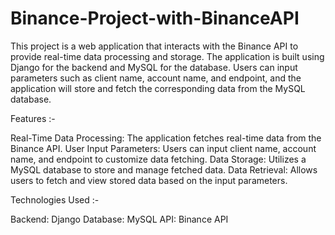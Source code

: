 # Binance-Project-with-BinanceAPI

This project is a web application that interacts with the Binance API to provide real-time data processing and storage. The application is built using Django for the backend and MySQL for the database. Users can input parameters such as client name, account name, and endpoint, and the application will store and fetch the corresponding data from the MySQL database.

Features :-

Real-Time Data Processing: The application fetches real-time data from the Binance API.
User Input Parameters: Users can input client name, account name, and endpoint to customize data fetching.
Data Storage: Utilizes a MySQL database to store and manage fetched data.
Data Retrieval: Allows users to fetch and view stored data based on the input parameters.

Technologies Used :-

Backend: Django
Database: MySQL
API: Binance API
